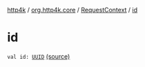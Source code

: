 [http4k](../../index.md) / [org.http4k.core](../index.md) / [RequestContext](index.md) / [id](./id.md)

# id

`val id: `[`UUID`](https://docs.oracle.com/javase/9/docs/api/java/util/UUID.html) [(source)](https://github.com/http4k/http4k/blob/master/http4k-core/src/main/kotlin/org/http4k/core/RequestContext.kt#L9)
